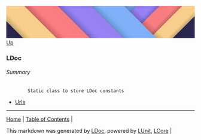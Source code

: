 ![](../Content/LDoc-banner-small.png "")
[Up](../LDoc.md)
### LDoc


###### Summary

            Static class to store LDoc constants
            
 - [Urls](LDoc_Urls.md)
---

[Home](../../README.md) | [Table of Contents](../../TableOfContents.md) | 


This markdown was generated by [LDoc](https://github.com/CodeSingularity/LDoc), powered by [LUnit](https://github.com/CodeSingularity/LUnit), [LCore](https://github.com/CodeSingularity/LCore) | 

